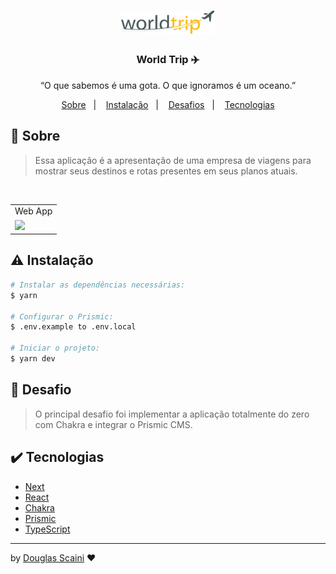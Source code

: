 <h1 align="center"><img src="./.github/logo.svg" width="150px"/></h1>

<h3 align="center">World Trip ✈️</h3>

<p align="center">“O que sabemos é uma gota. O que ignoramos é um oceano.”</p>

<p align="center">
  <a href="#about">Sobre</a>&nbsp;&nbsp;&nbsp;|&nbsp;&nbsp;&nbsp;
  <a href="#install">Instalação</a>&nbsp;&nbsp;&nbsp;|&nbsp;&nbsp;&nbsp;
  <a href="#challenge">Desafios</a>&nbsp;&nbsp;&nbsp;|&nbsp;&nbsp;&nbsp;
  <a href="#technologies">Tecnologias</a>
</p>

## :speech_balloon: Sobre <a name="about"></a>

> Essa aplicação é a apresentação de uma empresa de viagens para mostrar seus destinos e rotas presentes em seus planos atuais.

<br />
<table>
  <tr>
    <td colspan="1">Web App</td>
  </tr>
  <tr>
    <td><img src="./.github/worldtrip.gif" width=1000px /></td></td>
  </tr>
</table>

## :warning: Instalação <a name="install"></a>

```bash
# Instalar as dependências necessárias:
$ yarn

# Configurar o Prismic:
$ .env.example to .env.local

# Iniciar o projeto:
$ yarn dev
```

## :triangular_flag_on_post: Desafio <a name="challenge"></a>

> O principal desafio foi implementar a aplicação totalmente do zero com Chakra e integrar o Prismic CMS.

## :heavy_check_mark: Tecnologias <a name="technologies"></a>

- [Next](https://nextjs.org/)
- [React](https://pt-br.reactjs.org/)
- [Chakra](https://chakra-ui.com/)
- [Prismic](https://prismic.io/)
- [TypeScript](https://www.typescriptlang.org/)

---

by [Douglas Scaini](https://www.github.com/douglasscaini) ❤️
